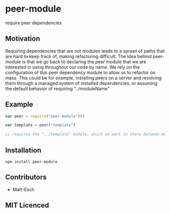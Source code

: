 # peer-module

<!--
    [![build status][1]][2]
    [![NPM version][3]][4]
    [![Coverage Status][5]][6]
    [![gemnasium Dependency Status][7]][8]
    [![Davis Dependency status][9]][10]
-->

<!-- [![browser support][11]][12] -->

require peer dependencies

## Motivation

Requiring dependencies that are not modules leads to a sprawl of paths that are hard to keep track of, making refactoring difficult. The idea behind peer-module is that we go back to declaring the peer module that we are interested in using throughout our code by name. We rely on the configuration of this peer dependency module to allow us to refactor on mass. This could be for example, installing peers on a server and resolving them through a managed system of installed dependencies, or assuming the default behavior of requiring "../moduleName"

## Example

```js
var peer = require("peer-module")()

var template = peer("template")

// requires the "../template" module, which we want to share between multiple route handlers
```

## Installation

`npm install peer-module`

## Contributors

 - Matt-Esch

## MIT Licenced

  [1]: https://secure.travis-ci.org/Matt-Esch/peer-module.png
  [2]: https://travis-ci.org/Matt-Esch/peer-module
  [3]: https://badge.fury.io/js/peer-module.png
  [4]: https://badge.fury.io/js/peer-module
  [5]: https://coveralls.io/repos/Matt-Esch/peer-module/badge.png
  [6]: https://coveralls.io/r/Matt-Esch/peer-module
  [7]: https://gemnasium.com/Matt-Esch/peer-module.png
  [8]: https://gemnasium.com/Matt-Esch/peer-module
  [9]: https://david-dm.org/Matt-Esch/peer-module.png
  [10]: https://david-dm.org/Matt-Esch/peer-module
  [11]: https://ci.testling.com/Matt-Esch/peer-module.png
  [12]: https://ci.testling.com/Matt-Esch/peer-module
